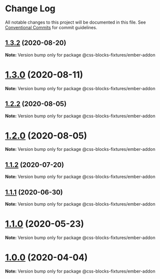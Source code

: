 # Change Log

All notable changes to this project will be documented in this file.
See [Conventional Commits](https://conventionalcommits.org) for commit guidelines.

## [1.3.2](https://github.com/linkedin/css-blocks/compare/v1.3.1...v1.3.2) (2020-08-20)

**Note:** Version bump only for package @css-blocks-fixtures/ember-addon





# [1.3.0](https://github.com/linkedin/css-blocks/compare/v1.2.4...v1.3.0) (2020-08-11)

**Note:** Version bump only for package @css-blocks-fixtures/ember-addon





## [1.2.2](https://github.com/linkedin/css-blocks/compare/v1.2.1...v1.2.2) (2020-08-05)

**Note:** Version bump only for package @css-blocks-fixtures/ember-addon





# [1.2.0](https://github.com/linkedin/css-blocks/compare/v1.1.2...v1.2.0) (2020-08-05)

**Note:** Version bump only for package @css-blocks-fixtures/ember-addon





## [1.1.2](https://github.com/linkedin/css-blocks/compare/v1.1.1...v1.1.2) (2020-07-20)

**Note:** Version bump only for package @css-blocks-fixtures/ember-addon





## [1.1.1](https://github.com/linkedin/css-blocks/compare/v1.1.0...v1.1.1) (2020-06-30)

**Note:** Version bump only for package @css-blocks-fixtures/ember-addon





# [1.1.0](https://github.com/linkedin/css-blocks/compare/v1.0.0...v1.1.0) (2020-05-23)

**Note:** Version bump only for package @css-blocks-fixtures/ember-addon





# [1.0.0](https://github.com/linkedin/css-blocks/compare/v1.0.0-alpha.7...v1.0.0) (2020-04-04)

**Note:** Version bump only for package @css-blocks-fixtures/ember-addon
